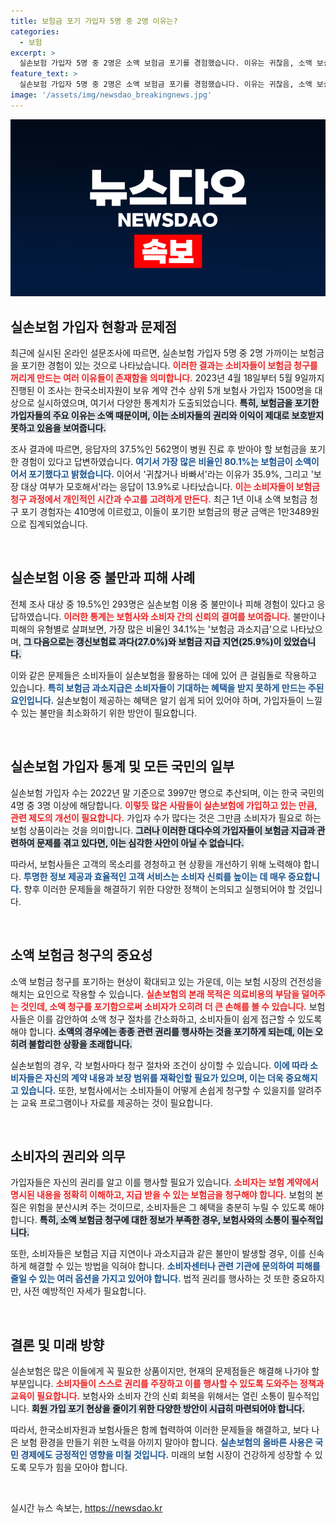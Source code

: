 ```yaml
---
title: 보험금 포기 가입자 5명 중 2명 이유는?
categories:
  - 보험
excerpt: >
  실손보험 가입자 5명 중 2명은 소액 보험금 포기를 경험했습니다. 이유는 귀찮음, 소액 보상, 보장 모호성! 과소지급과 갱신료에 대한 불만도 높아지는 이 시점, 당신의 보험은 안전한가요? 클릭해 더욱 자세한 내용을 확인해보세요!
feature_text: >
  실손보험 가입자 5명 중 2명은 소액 보험금 포기를 경험했습니다. 이유는 귀찮음, 소액 보상, 보장 모호성! 과소지급과 갱신료에 대한 불만도 높아지는 이 시점, 당신의 보험은 안전한가요? 클릭해 더욱 자세한 내용을 확인해보세요!
image: '/assets/img/newsdao_breakingnews.jpg'
---
```


<p><img src="/assets/img/newsdao_breakingnews.jpg" alt="koreaapp 속보" /></p>

<h2 data-ke-size="size26">실손보험 가입자 현황과 문제점</h2>

<p data-ke-size="size16">최근에 실시된 온라인 설문조사에 따르면, 실손보험 가입자 5명 중 2명 가까이는 보험금을 포기한 경험이 있는 것으로 나타났습니다. <b><span style="color: #ee2323;">이러한 결과는 소비자들이 보험금 청구를 꺼리게 만드는 여러 이유들이 존재함을 의미합니다.</span></b> 2023년 4월 18일부터 5월 9일까지 진행된 이 조사는 한국소비자원이 보유 계약 건수 상위 5개 보험사 가입자 1500명을 대상으로 실시하였으며, 여기서 다양한 통계치가 도출되었습니다. <b><span style="background-color: #21538527;">특히, 보험금을 포기한 가입자들의 주요 이유는 소액 때문이며, 이는 소비자들의 권리와 이익이 제대로 보호받지 못하고 있음을 보여줍니다.</span></b> </p>

<p data-ke-size="size16">조사 결과에 따르면, 응답자의 37.5%인 562명이 병원 진료 후 받아야 할 보험금을 포기한 경험이 있다고 답변하였습니다. <b><span style="color: #1a5490;">여기서 가장 많은 비율인 80.1%는 보험금이 소액이어서 포기했다고 밝혔습니다.</span></b> 이어서 '귀찮거나 바빠서'라는 이유가 35.9%, 그리고 '보장 대상 여부가 모호해서'라는 응답이 13.9%로 나타났습니다. <b><span style="color: #ee2323;">이는 소비자들이 보험금 청구 과정에서 개인적인 시간과 수고를 고려하게 만든다.</span></b> 최근 1년 이내 소액 보험금 청구 포기 경험자는 410명에 이르렀고, 이들이 포기한 보험금의 평균 금액은 1만3489원으로 집계되었습니다.</p>

<p data-ke-size="size16">&nbsp;</p>

<h2 data-ke-size="size26">실손보험 이용 중 불만과 피해 사례</h2>

<p data-ke-size="size16">전체 조사 대상 중 19.5%인 293명은 실손보험 이용 중 불만이나 피해 경험이 있다고 응답하였습니다. <b><span style="color: #ee2323;">이러한 통계는 보험사와 소비자 간의 신뢰의 결여를 보여줍니다.</span></b> 불만이나 피해의 유형별로 살펴보면, 가장 많은 비율인 34.1%는 '보험금 과소지급'으로 나타났으며, <b><span style="background-color: #21538527;">그 다음으로는 갱신보험료 과다(27.0%)와 보험금 지급 지연(25.9%)이 있었습니다.</span></b> </p>

<p data-ke-size="size16">이와 같은 문제들은 소비자들이 실손보험을 활용하는 데에 있어 큰 걸림돌로 작용하고 있습니다. <b><span style="color: #1a5490;">특히 보험금 과소지급은 소비자들이 기대하는 혜택을 받지 못하게 만드는 주된 요인입니다.</span></b> 실손보험이 제공하는 혜택은 알기 쉽게 되어 있어야 하며, 가입자들이 느낄 수 있는 불만을 최소화하기 위한 방안이 필요합니다. </p>

<p data-ke-size="size16">&nbsp;</p>

<h2 data-ke-size="size26">실손보험 가입자 통계 및 모든 국민의 일부</h2>

<p data-ke-size="size16">실손보험 가입자 수는 2022년 말 기준으로 3997만 명으로 추산되며, 이는 한국 국민의 4명 중 3명 이상에 해당합니다. <b><span style="color: #ee2323;">이렇듯 많은 사람들이 실손보험에 가입하고 있는 만큼, 관련 제도의 개선이 필요합니다.</span></b> 가입자 수가 많다는 것은 그만큼 소비자가 필요로 하는 보험 상품이라는 것을 의미합니다. <b><span style="background-color: #21538527;">그러나 이러한 대다수의 가입자들이 보험금 지급과 관련하여 문제를 겪고 있다면, 이는 심각한 사안이 아닐 수 없습니다.</span></b> </p>

<p data-ke-size="size16">따라서, 보험사들은 고객의 목소리를 경청하고 현 상황을 개선하기 위해 노력해야 합니다. <b><span style="color: #1a5490;">투명한 정보 제공과 효율적인 고객 서비스는 소비자 신뢰를 높이는 데 매우 중요합니다.</span></b> 향후 이러한 문제들을 해결하기 위한 다양한 정책이 논의되고 실행되어야 할 것입니다.</p>

<p data-ke-size="size16">&nbsp;</p>

<h2 data-ke-size="size26">소액 보험금 청구의 중요성</h2>

<p data-ke-size="size16">소액 보험금 청구를 포기하는 현상이 확대되고 있는 가운데, 이는 보험 시장의 건전성을 해치는 요인으로 작용할 수 있습니다. <b><span style="color: #ee2323;">실손보험의 본래 목적은 의료비용의 부담을 덜어주는 것인데, 소액 청구를 포기함으로써 소비자가 오히려 더 큰 손해를 볼 수 있습니다.</span></b> 보험사들은 이를 감안하여 소액 청구 절차를 간소화하고, 소비자들이 쉽게 접근할 수 있도록 해야 합니다. <b><span style="background-color: #21538527;">소액의 경우에는 종종 관련 권리를 행사하는 것을 포기하게 되는데, 이는 오히려 불합리한 상황을 초래합니다.</span></b></p>

<p data-ke-size="size16">실손보험의 경우, 각 보험사마다 청구 절차와 조건이 상이할 수 있습니다. <b><span style="color: #1a5490;">이에 따라 소비자들은 자신의 계약 내용과 보장 범위를 재확인할 필요가 있으며, 이는 더욱 중요해지고 있습니다.</span></b> 또한, 보험사에서는 소비자들이 어떻게 손쉽게 청구할 수 있을지를 알려주는 교육 프로그램이나 자료를 제공하는 것이 필요합니다.</p>

<p data-ke-size="size16">&nbsp;</p>

<h2 data-ke-size="size26">소비자의 권리와 의무</h2>

<p data-ke-size="size16">가입자들은 자신의 권리를 알고 이를 행사할 필요가 있습니다. <b><span style="color: #ee2323;">소비자는 보험 계약에서 명시된 내용을 정확히 이해하고, 지급 받을 수 있는 보험금을 청구해야 합니다.</span></b> 보험의 본질은 위험을 분산시켜 주는 것이므로, 소비자들은 그 혜택을 충분히 누릴 수 있도록 해야 합니다. <b><span style="background-color: #21538527;">특히, 소액 보험금 청구에 대한 정보가 부족한 경우, 보험사와의 소통이 필수적입니다.</span></b> </p>

<p data-ke-size="size16">또한, 소비자들은 보험금 지급 지연이나 과소지급과 같은 불만이 발생할 경우, 이를 신속하게 해결할 수 있는 방법을 익혀야 합니다. <b><span style="color: #1a5490;">소비자센터나 관련 기관에 문의하여 피해를 줄일 수 있는 여러 옵션을 가지고 있어야 합니다.</span></b> 법적 권리를 행사하는 것 또한 중요하지만, 사전 예방적인 자세가 필요합니다.</p>

<p data-ke-size="size16">&nbsp;</p>

<h2 data-ke-size="size26">결론 및 미래 방향</h2>

<p data-ke-size="size16">실손보험은 많은 이들에게 꼭 필요한 상품이지만, 현재의 문제점들은 해결해 나가야 할 부분입니다. <b><span style="color: #ee2323;">소비자들이 스스로 권리를 주장하고 이를 행사할 수 있도록 도와주는 정책과 교육이 필요합니다.</span></b> 보험사와 소비자 간의 신뢰 회복을 위해서는 열린 소통이 필수적입니다. <b><span style="background-color: #21538527;">회원 가입 포기 현상을 줄이기 위한 다양한 방안이 시급히 마련되어야 합니다.</span></b> </p>

<p data-ke-size="size16">따라서, 한국소비자원과 보험사들은 함께 협력하여 이러한 문제들을 해결하고, 보다 나은 보험 환경을 만들기 위한 노력을 아끼지 말아야 합니다. <b><span style="color: #1a5490;">실손보험의 올바른 사용은 국민 경제에도 긍정적인 영향을 미칠 것입니다.</span></b> 미래의 보험 시장이 건강하게 성장할 수 있도록 모두가 힘을 모아야 합니다.</p>

<p data-ke-size="size16">&nbsp;</p>
실시간 뉴스 속보는, <a href="https://newsdao.kr" rel="dofollow">https://newsdao.kr</a>


